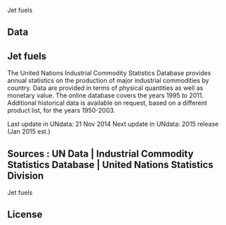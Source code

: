 Jet fuels

## Data

## Jet fuels

The United Nations Industrial Commodity Statistics Database provides annual statistics on the production of major industrial commodities by country. Data are provided in terms of physical quantities as well as monetary value. The online database covers the years 1995 to 2011. Additional historical data is available on request, based on a different product list, for the years 1950-2003.

Last update in UNdata: 21 Nov 2014
Next update in UNdata: 2015 release (Jan 2015 est.) 

## Sources : UN Data |	Industrial Commodity Statistics Database |	United Nations Statistics Division

Jet fuels

## License
